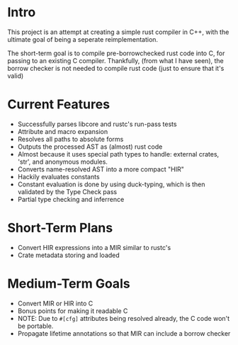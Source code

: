 
Intro
===
This project is an attempt at creating a simple rust compiler in C++, with the ultimate goal of being a seperate reimplementation.

The short-term goal is to compile pre-borrowchecked rust code into C, for passing to an existing C compiler. Thankfully, (from what I have seen), the borrow checker is not needed to compile rust code (just to ensure that it's valid)

Current Features
===
- Successfully parses libcore and rustc's run-pass tests
- Attribute and macro expansion
- Resolves all paths to absolute forms
- Outputs the processed AST as (almost) rust code
 - Almost because it uses special path types to handle: external crates, 'str', and anonymous modules.
- Converts name-resolved AST into a more compact "HIR"
- Hackily evaluates constants
 - Constant evaluation is done by using duck-typing, which is then validated by the Type Check pass
- Partial type checking and inferrence

Short-Term Plans
===
- Convert HIR expressions into a MIR similar to rustc's
- Crate metadata storing and loaded

Medium-Term Goals
===
- Convert MIR or HIR into C
 - Bonus points for making it readable C
 - NOTE: Due to `#[cfg]` attributes being resolved already, the C code won't be portable.
- Propagate lifetime annotations so that MIR can include a borrow checker

